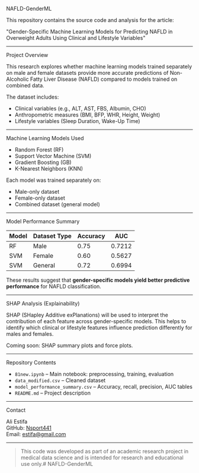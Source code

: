 NAFLD-GenderML

This repository contains the source code and analysis for the article:

"Gender-Specific Machine Learning Models for Predicting NAFLD in Overweight Adults Using Clinical and Lifestyle Variables"

---

Project Overview

This research explores whether machine learning models trained separately on male and female datasets provide more accurate predictions of Non-Alcoholic Fatty Liver Disease (NAFLD) compared to models trained on combined data.

The dataset includes:
- Clinical variables (e.g., ALT, AST, FBS, Albumin, CHO)
- Anthropometric measures (BMI, BFP, WHR, Height, Weight)
- Lifestyle variables (Sleep Duration, Wake-Up Time)

---

Machine Learning Models Used

- Random Forest (RF)
- Support Vector Machine (SVM)
- Gradient Boosting (GB)
- K-Nearest Neighbors (KNN)

Each model was trained separately on:
- Male-only dataset
- Female-only dataset
- Combined dataset (general model)

---

Model Performance Summary

| Model | Dataset Type | Accuracy | AUC |
|-------|---------------|----------|-----|
| RF    | Male          | 0.75     | 0.7212 |
| SVM   | Female        | 0.60     | 0.5627 |
| SVM   | General       | 0.72     | 0.6994 |

These results suggest that **gender-specific models yield better predictive performance** for NAFLD classification.

---

SHAP Analysis (Explainability)

SHAP (SHapley Additive exPlanations) will be used to interpret the contribution of each feature across gender-specific models. This helps to identify which clinical or lifestyle features influence prediction differently for males and females.

Coming soon: SHAP summary plots and force plots.

---

Repository Contents

- `81new.ipynb` – Main notebook: preprocessing, training, evaluation
- `data_modified.csv` – Cleaned dataset
- `model_performance_summary.csv` – Accuracy, recall, precision, AUC tables
- `README.md` – Project description

---

Contact

Ali Estifa  
GitHub: [Nsport441](https://github.com/Nsport441)  
Email: estifa@gmail.com

---

> This code was developed as part of an academic research project in medical data science and is intended for research and educational use only.# NAFLD-GenderML
